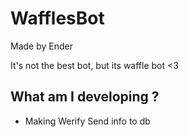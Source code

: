 # WafflesBot
Made by Ender

It's not the best bot, but its waffle bot <3

## What am I developing ?
- Making Werify Send info to db